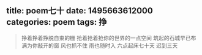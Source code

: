 title: poem七十
date: 1495663612000
categories: poem
tags: 挣
---
> 挣着挣着挣脱自束的栅
抢着抢着抢你的世界的一点空间
筑起的石城早已布满为你敲开的窗
风也抓不住 雨也随时入
六点起床七十天 迟到三天